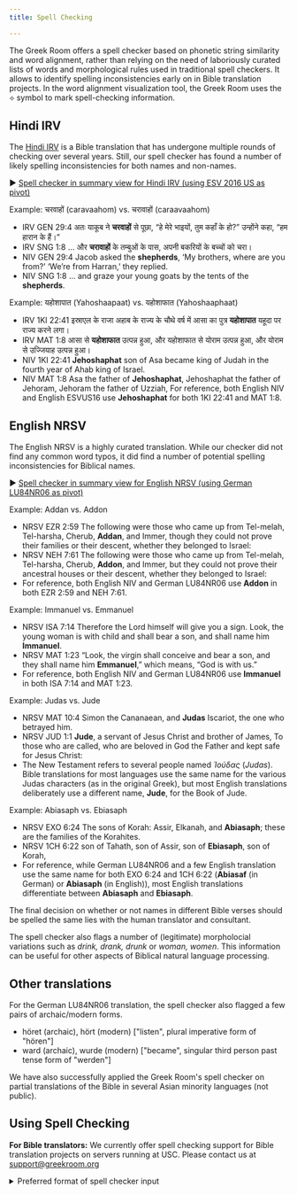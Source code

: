 ```yaml
---
title: Spell Checking

---
```

The Greek Room offers a spell checker based on phonetic string similarity and word alignment, rather than relying on the need of laboriously curated lists of words and morphological rules used in traditional spell checkers. It allows to identify spelling inconsistencies early on in Bible translation projects. In the word alignment visualization tool, the Greek Room uses the ⟡ symbol to mark spell-checking information.

## Hindi IRV
The <a href="https://www.bible.com/bible/1980" target="_HinIRV">Hindi IRV</a> is a Bible translation that has undergone multiple rounds of checking over several years. 
Still, our spell checker has found a number of likely spelling inconsistencies for both names and non-names.

▶ <a href="/spell/data/spell-summary_hi-IRVHin_en-ESVUS16.html" target="_blank">Spell checker in summary view for Hindi IRV (using ESV 2016 US as pivot)</a>

Example: चरवाहों (caravaahom) vs.  चरावाहों (caraavaahom)
* IRV GEN 29:4  अतः याकूब ने **चरवाहों** से पूछा, “हे मेरे भाइयों, तुम कहाँ के हो?” उन्होंने कहा, “हम हारान के हैं।”
* IRV SNG 1:8  ... और **चरावाहों** के तम्बुओं के पास, अपनी बकरियों के बच्चों को चरा।
* NIV GEN 29:4  Jacob asked the **shepherds**, ‘My brothers, where are you from?’ ‘We’re from Harran,’ they replied.
* NIV SNG 1:8  ... and graze your young goats by the tents of the **shepherds**.

Example: यहोशापात	 (Yahoshaapaat) vs. यहोशाफात (Yahoshaaphaat)
* IRV 1KI 22:41  इस्राएल के राजा अहाब के राज्य के चौथे वर्ष में आसा का पुत्र **यहोशापात** यहूदा पर राज्य करने लगा।
* IRV MAT 1:8  आसा से **यहोशाफात** उत्पन्न हुआ, और यहोशाफात से योराम उत्पन्न हुआ, और योराम से उज्जियाह उत्पन्न हुआ।
* NIV 1KI 22:41  **Jehoshaphat** son of Asa became king of Judah in the fourth year of Ahab king of Israel.
* NIV MAT 1:8  Asa the father of **Jehoshaphat**, Jehoshaphat the father of Jehoram, Jehoram the father of Uzziah,
For reference, both English NIV and English ESVUS16 use **Jehoshaphat** for both 1KI 22:41 and MAT 1:8.

## English NRSV
The English NRSV is a highly curated translation. While our checker did not find any common word typos, it did find a number of potential spelling inconsistencies for Biblical names.

▶ <a href="/spell/data/spell-summary_en-NRSV_de-LU84NR06.html" target="_blank">Spell checker in summary view for English NRSV (using German LU84NR06 as pivot)</a>

Example: Addan vs. Addon
* NRSV EZR 2:59   The following were those who came up from Tel-melah, Tel-harsha, Cherub, **Addan**, and Immer, though they could not prove their families or their descent, whether they belonged to Israel:
* NRSV NEH 7:61   The following were those who came up from Tel-melah, Tel-harsha, Cherub, **Addon**, and Immer, but they could not prove their ancestral houses or their descent, whether they belonged to Israel:
* For reference, both English NIV and German LU84NR06 use **Addon** in both EZR 2:59 and NEH 7:61.

Example: Immanuel vs. Emmanuel
* NRSV ISA 7:14   Therefore the Lord himself will give you a sign. Look, the young woman is with child and shall bear a son, and shall name him **Immanuel**.
* NRSV MAT 1:23   “Look, the virgin shall conceive and bear a son, and they shall name him **Emmanuel**,” which means, “God is with us.”
* For reference, both English NIV and German LU84NR06 use **Immanuel** in both ISA 7:14 and MAT 1:23.

Example: Judas vs. Jude
* NRSV MAT 10:4   Simon the Cananaean, and **Judas** Iscariot, the one who betrayed him.
* NRSV JUD 1:1   **Jude**, a servant of Jesus Christ and brother of James, To those who are called, who are beloved in God the Father and kept safe for Jesus Christ:
* The New Testament refers to several people named *Ἰούδας* (*Judas*). Bible translations for most languages use the same name for the various Judas characters (as in the original Greek), but most English translations deliberately use a different name, **Jude**, for the Book of Jude.

Example: Abiasaph vs. Ebiasaph
* NRSV EXO 6:24   The sons of Korah: Assir, Elkanah, and **Abiasaph**; these are the families of the Korahites.
* NRSV 1CH 6:22   son of Tahath, son of Assir, son of **Ebiasaph**, son of Korah,
* For reference, while German LU84NR06 and a few English translation use the same name for both EXO 6:24 and 1CH 6:22 (**Abiasaf** (in German) or **Abiasaph** (in English)), most English translations differentiate between **Abiasaph** and **Ebiasaph**.

The final decision on whether or not names in different Bible verses should be spelled the same lies with the human translator and consultant.

The spell checker also flags a number of (legitimate) morpholocial variations such as *drink, drank, drunk* or *woman, women*. This information can be useful for other aspects of Biblical natural language processing.

## Other translations

For the German LU84NR06 translation, the spell checker also flagged a few pairs of archaic/modern forms.
* höret (archaic), hört (modern) ["listen", plural imperative form of "hören"]
* ward (archaic), wurde (modern)  ["became", singular third person past tense form of "werden"]

We have also successfully applied the Greek Room's spell checker on partial translations of the Bible in several Asian minority languages (not public).

## Using Spell Checking

**For Bible translators:** We currently offer spell checking support for Bible translation projects on servers running at USC. Please contact us at support@greekroom.org
<details><summary>Preferred format of spell checker input</summary>
<ul>
  <li>USFM files (as e.g. exported from Paratext)</li>
  <li>Preferably also the <tt>settings.xml</tt> file for more accurate versification in the Greek Room results</li>
  <li>You can also supply the entire Paratext folder that contains the above (and possibly other stuff).</li>
</ul>
You may attach the input data to the email you send us, or you can provide us with a location from where we can download the data.<br>
Spell checking and Wildebeest results will typically be provided on a password-protected server.
</details>
